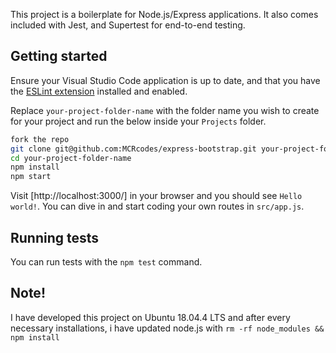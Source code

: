 This project is a boilerplate for Node.js/Express applications. It also comes included with Jest, and Supertest for end-to-end testing.

## Getting started

Ensure your Visual Studio Code application is up to date, and that you have the [ESLint extension](https://marketplace.visualstudio.com/items?itemName=dbaeumer.vscode-eslint) installed and enabled.

Replace `your-project-folder-name` with the folder name you wish to create for your project and run the below inside your `Projects` folder.

```bash
fork the repo
git clone git@github.com:MCRcodes/express-bootstrap.git your-project-folder-name
cd your-project-folder-name
npm install
npm start
```

Visit [http://localhost:3000/] in your browser and you should see `Hello world!`. You can dive in and start coding your own routes in `src/app.js`.

## Running tests

You can run tests with the `npm test` command.

## Note!

I have developed this project on Ubuntu 18.04.4 LTS
and after every necessary installations, i have updated node.js with `rm -rf node_modules && npm install`